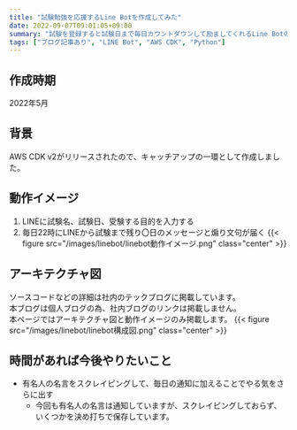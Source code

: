 ```yaml
---
title: "試験勉強を応援するLine Botを作成してみた"
date: 2022-09-07T09:01:05+09:00
summary: "試験を登録すると試験日まで毎日カウントダウンして励ましてくれるLine Botの紹介です。"
tags: ["ブログ記事あり", "LINE Bot", "AWS CDK", "Python"]
---
```


## 作成時期
2022年5月

## 背景
AWS CDK v2がリリースされたので、キャッチアップの一環として作成しました。

## 動作イメージ
1. LINEに試験名、試験日、受験する目的を入力する
2. 毎日22時にLINEから試験まで残り〇日のメッセージと煽り文句が届く
{{< figure src="/images/linebot/linebot動作イメージ.png" class="center" >}}

## アーキテクチャ図
ソースコードなどの詳細は社内のテックブログに掲載しています。  
本ブログは個人ブログの為、社内ブログのリンクは掲載しません。  
本ページではアーキテクチャ図と動作イメージのみ掲載します。
{{< figure src="/images/linebot/linebot構成図.png" class="center" >}}

## 時間があれば今後やりたいこと
- 有名人の名言をスクレイピングして、毎日の通知に加えることでやる気をさらに出す
    - 今回も有名人の名言は通知していますが、スクレイピングしておらず、いくつかを決め打ちで保存しています。